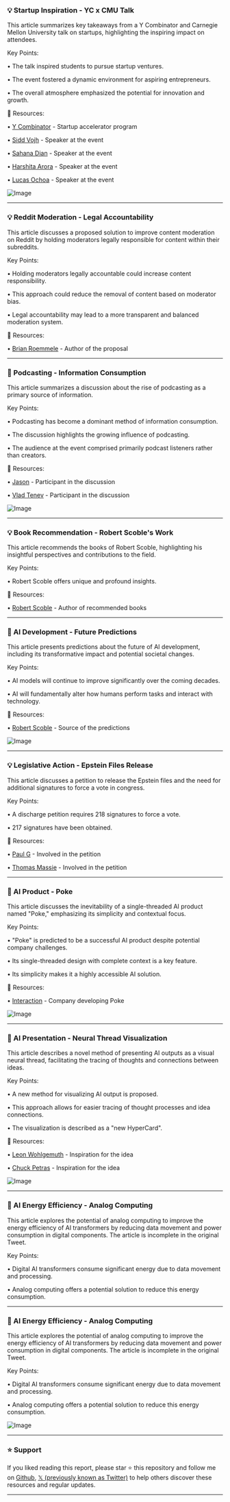 ### 💡 Startup Inspiration - YC x CMU Talk

This article summarizes key takeaways from a Y Combinator and Carnegie Mellon University talk on startups, highlighting the inspiring impact on attendees.

Key Points:

•  The talk inspired students to pursue startup ventures.

•  The event fostered a dynamic environment for aspiring entrepreneurs.

•  The overall atmosphere emphasized the potential for innovation and growth.


🔗 Resources:

• [Y Combinator](https://x.com/ycombinator) - Startup accelerator program

• [Sidd Vojh](https://x.com/siddvoh) - Speaker at the event

• [Sahana Dian](https://x.com/sdianahu) - Speaker at the event

• [Harshita Arora](https://x.com/aroraharshita33) - Speaker at the event

• [Lucas Ochoa](https://x.com/lucas0choa) - Speaker at the event

![Image](https://pbs.twimg.com/media/G02NxKMWEAAHDsR?format=jpg&name=small)


---

### 💡 Reddit Moderation - Legal Accountability

This article discusses a proposed solution to improve content moderation on Reddit by holding moderators legally responsible for content within their subreddits.

Key Points:

•  Holding moderators legally accountable could increase content responsibility.

•  This approach could reduce the removal of content based on moderator bias.

•  Legal accountability may lead to a more transparent and balanced moderation system.


🔗 Resources:

• [Brian Roemmele](https://x.com/BrianRoemmele) - Author of the proposal


---

### 🤖 Podcasting - Information Consumption

This article summarizes a discussion about the rise of podcasting as a primary source of information.

Key Points:

• Podcasting has become a dominant method of information consumption.

•  The discussion highlights the growing influence of podcasting.

•  The audience at the event comprised primarily podcast listeners rather than creators.


🔗 Resources:

• [Jason](https://x.com/Jason) - Participant in the discussion

• [Vlad Tenev](https://x.com/vladtenev) - Participant in the discussion

![Image](https://pbs.twimg.com/amplify_video_thumb/1967409654813917184/img/GY5vBC8jcKvbxQFb.jpg)


---

### 💡 Book Recommendation - Robert Scoble's Work

This article recommends the books of Robert Scoble, highlighting his insightful perspectives and contributions to the field.

Key Points:

•  Robert Scoble offers unique and profound insights.


🔗 Resources:

• [Robert Scoble](https://x.com/Scobleizer) - Author of recommended books


---

### 🤖 AI Development - Future Predictions

This article presents predictions about the future of AI development, including its transformative impact and potential societal changes.

Key Points:

•  AI models will continue to improve significantly over the coming decades.

•  AI will fundamentally alter how humans perform tasks and interact with technology.


🔗 Resources:

• [Robert Scoble](https://x.com/Scobleizer) - Source of the predictions

![Image](https://pbs.twimg.com/media/G0wK2PGaoAAArxF?format=jpg&name=small)


---

### 💡 Legislative Action - Epstein Files Release

This article discusses a petition to release the Epstein files and the need for additional signatures to force a vote in congress.

Key Points:

• A discharge petition requires 218 signatures to force a vote.

•  217 signatures have been obtained.


🔗 Resources:

• [Paul G](https://x.com/paulg) - Involved in the petition

• [Thomas Massie](https://x.com/RepThomasMassie) - Involved in the petition


---

### 🤖 AI Product - Poke

This article discusses the inevitability of a single-threaded AI product named "Poke," emphasizing its simplicity and contextual focus.

Key Points:

•  "Poke" is predicted to be a successful AI product despite potential company challenges.

•  Its single-threaded design with complete context is a key feature.

•  Its simplicity makes it a highly accessible AI solution.


🔗 Resources:

• [Interaction](https://x.com/interaction) - Company developing Poke

![Image](https://pbs.twimg.com/amplify_video_thumb/1965092172065345536/img/ywdeZg2swszg5Kip.jpg)


---

### 🤖 AI Presentation - Neural Thread Visualization

This article describes a novel method of presenting AI outputs as a visual neural thread, facilitating the tracing of thoughts and connections between ideas.

Key Points:

•  A new method for visualizing AI output is proposed.

•  This approach allows for easier tracing of thought processes and idea connections.

•  The visualization is described as a "new HyperCard".


🔗 Resources:

• [Leon Wohlgemuth](https://x.com/LeonWohlgemuth) - Inspiration for the idea

• [Chuck Petras](https://x.com/Chuck_Petras) - Inspiration for the idea

![Image](https://pbs.twimg.com/amplify_video_thumb/1966533313717518336/img/waZHIaxogOH4c5Fm.jpg)


---

### 🤖 AI Energy Efficiency - Analog Computing

This article explores the potential of analog computing to improve the energy efficiency of AI transformers by reducing data movement and power consumption in digital components.  The article is incomplete in the original Tweet.

Key Points:

• Digital AI transformers consume significant energy due to data movement and processing.

• Analog computing offers a potential solution to reduce this energy consumption.



---

### 🤖 AI Energy Efficiency - Analog Computing

This article explores the potential of analog computing to improve the energy efficiency of AI transformers by reducing data movement and power consumption in digital components. The article is incomplete in the original Tweet.

Key Points:

• Digital AI transformers consume significant energy due to data movement and processing.

• Analog computing offers a potential solution to reduce this energy consumption.


![Image](https://pbs.twimg.com/media/G0vVcGmaQAAc7rE?format=jpg&name=small)


---

### ⭐️ Support

If you liked reading this report, please star ⭐️ this repository and follow me on [Github](https://github.com/Drix10), [𝕏 (previously known as Twitter)](https://x.com/DRIX_10_) to help others discover these resources and regular updates.

---